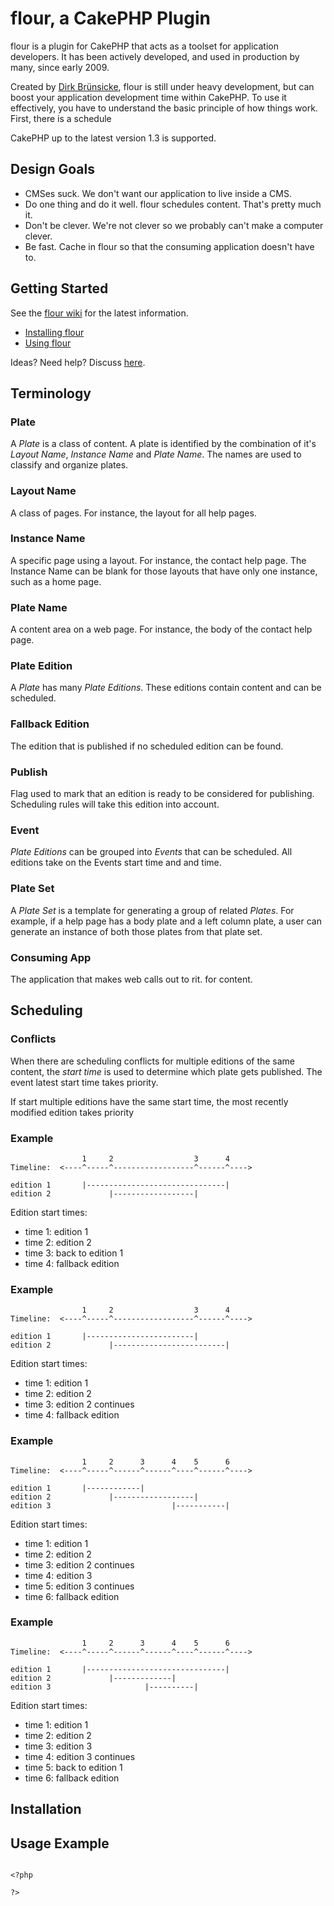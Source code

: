 flour, a CakePHP Plugin
==========

flour is a plugin for CakePHP that acts as a toolset for application developers. It has been actively developed, and used in production by many, since early 2009.

Created by [Dirk Brünsicke][1], flour is still under heavy development, but can boost your application development time within CakePHP. To use it effectively, you have
to understand the basic principle of how things work. First, there is a schedule  

CakePHP up to the latest version 1.3 is supported.

  [1]: http://bruensicke.com/

Design Goals
------------
 * CMSes suck.  We don't want our application to live inside a CMS.
 * Do one thing and do it well. flour schedules content.  That's pretty much it.
 * Don't be clever.  We're not clever so we probably can't make a computer clever.
 * Be fast.  Cache in flour so that the consuming application doesn't have to.


Getting Started
---------------

See the [flour wiki](http://wiki.github.com/d1rk/flour/) for the latest information.

  * [Installing flour](http://wiki.github.com/d1rk/flour/installation)
  * [Using flour](http://wiki.github.com/d1rk/flour/usage)

Ideas?  Need help?  Discuss [here](http://getsatisfaction.com/flour).





Terminology
-----------
### Plate
A *Plate* is a class of content.  A plate is identified by the combination of it's *Layout Name*, *Instance Name* and *Plate Name*.  The names are used to classify and organize plates.

### Layout Name
A class of pages.  For instance, the layout for all help pages.

### Instance Name
A specific page using a layout.  For instance, the contact help page.  The Instance Name can be blank for those layouts that have only one instance, such as a home page.

### Plate Name
A content area on a web page.  For instance, the body of the contact help page.

### Plate Edition
A *Plate* has many *Plate Editions*.  These editions contain content and can be scheduled.

### Fallback Edition
The edition that is published if no scheduled edition can be found.

### Publish
Flag used to mark that an edition is ready to be considered for publishing.  Scheduling rules will take this edition into account.

### Event
*Plate Editions* can be grouped into *Events* that can be scheduled.  All editions take on the Events start time and and time.

### Plate Set
A *Plate Set* is a template for generating a group of related *Plates*.  For example, if a help page has a body plate and a left column plate, a user can generate an instance of both those plates from that plate set.

### Consuming App
The application that makes web calls out to rit. for content.


Scheduling
----------

### Conflicts
When there are scheduling conflicts for multiple editions of the same content, the *start time* is used to determine which plate gets published.  The event latest start time takes priority.  

If start multiple editions have the same start time, the most recently modified edition takes priority


### Example
                    1     2                  3      4
    Timeline:  <----^-----^------------------^------^---->
    
    edition 1       |-------------------------------|
    edition 2             |------------------|

Edition start times:

 * time 1: edition 1
 * time 2: edition 2
 * time 3: back to edition 1
 * time 4: fallback edition


### Example
                    1     2                  3      4
    Timeline:  <----^-----^------------------^------^---->
    
    edition 1       |------------------------|
    edition 2             |-------------------------|

Edition start times:

* time 1: edition 1
* time 2: edition 2
* time 3: edition 2 continues
* time 4: fallback edition


### Example
                    1     2      3      4    5      6
    Timeline:  <----^-----^------^------^----^------^---->
    
    edition 1       |------------|
    edition 2             |------------------|
    edition 3                           |-----------|

Edition start times:

 * time 1: edition 1
 * time 2: edition 2
 * time 3: edition 2 continues
 * time 4: edition 3
 * time 5: edition 3 continues
 * time 6: fallback edition
 
 
### Example
                    1     2      3      4    5      6
    Timeline:  <----^-----^------^------^----^------^---->
    
    edition 1       |-------------------------------|
    edition 2             |-------------|
    edition 3                     |----------|

Edition start times:

 * time 1: edition 1
 * time 2: edition 2
 * time 3: edition 3
 * time 4: edition 3 continues
 * time 5: back to edition 1
 * time 6: fallback edition
 
 
Installation
-------------





Usage Example
-------------

<pre><code class="php">
&lt;?php

?&gt;
</code></pre>

